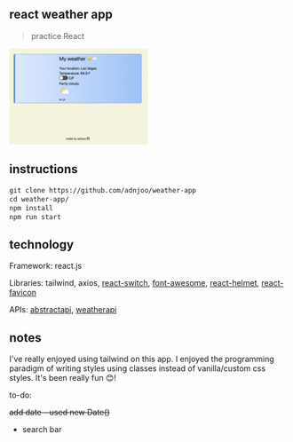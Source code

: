 ## react weather app

> practice React

<a href='https://adnjoo.github.io/weather-app/'><img src='./scrn1.png' width='250px'></a>

## instructions
```
git clone https://github.com/adnjoo/weather-app
cd weather-app/
npm install
npm run start
```

## technology

Framework: react.js

Libraries: tailwind, axios, [react-switch](https://www.npmjs.com/package/react-switch), [font-awesome](https://fontawesome.com/), [react-helmet](https://github.com/nfl/react-helmet), [react-favicon](https://www.npmjs.com/package/react-favicon)

APIs: [abstractapi](https://www.abstractapi.com/), [weatherapi](https://www.weatherapi.com/)

## notes

I've really enjoyed using tailwind on this app. I enjoyed the programming paradigm of writing styles using classes instead of vanilla/custom css styles. It's been really fun 😊!

to-do:

~~add date - used new Date()~~

- search bar

